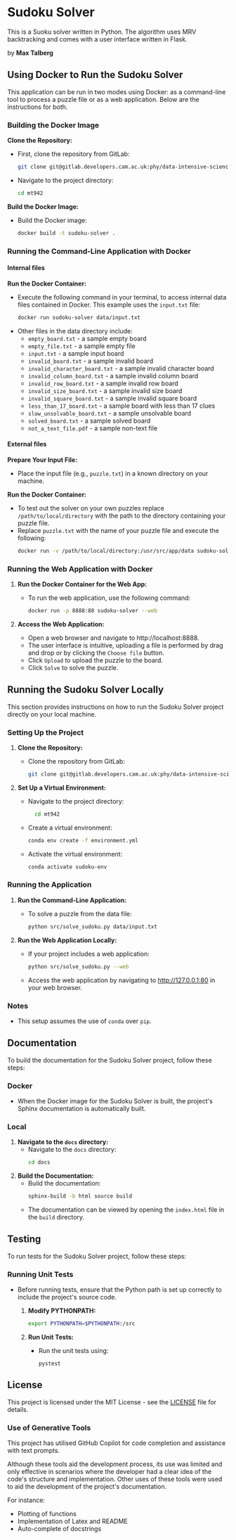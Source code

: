 # Sudoku Solver

This is a Suoku solver written in Python. The algorithm uses MRV backtracking and comes with a user interface written in Flask.

by **Max Talberg**

## Using Docker to Run the Sudoku Solver

This application can be run in two modes using Docker: as a command-line tool to process a puzzle file or as a web application. Below are the instructions for both.

### Building the Docker Image

**Clone the Repository:**
   - First, clone the repository from GitLab:
     ```bash
     git clone git@gitlab.developers.cam.ac.uk:phy/data-intensive-science-mphil/c1_assessment/mt942.git
     ```
   - Navigate to the project directory:
     ```bash
     cd mt942
     ```

**Build the Docker Image:**
   - Build the Docker image:
     ```bash
     docker build -t sudoku-solver .
     ```
### Running the Command-Line Application with Docker

#### Internal files
**Run the Docker Container:**
   - Execute the following command in your terminal, to access internal data files contained in Docker. This example uses the `input.txt` file:
     ```bash
     docker run sudoku-solver data/input.txt
     ```
   - Other files in the data directory include:
        - `empty_board.txt` - a sample empty board
        - `empty_file.txt` - a sample empty file
        - `input.txt` - a sample input board
        - `invalid_board.txt` - a sample invalid board
        - `invalid_character_board.txt` - a sample invalid character board
        - `invalid_column_board.txt` - a sample invalid column board
        - `invalid_row_board.txt` - a sample invalid row board
        - `invalid_size_board.txt` - a sample invalid size board
        - `invalid_square_board.txt` - a sample invalid square board
        - `less_than_17_board.txt` - a sample board with less than 17 clues
        - `slow_unsolvable_board.txt` - a sample unsolvable board
        - `solved_board.txt` - a sample solved board
        - `not_a_text_file.pdf` - a sample non-text file

#### External files
**Prepare Your Input File:**
   - Place the input file (e.g., `puzzle.txt`) in a known directory on your machine.

**Run the Docker Container:**
   - To test out the solver on your own puzzles replace `/path/to/local/directory` with the path to the directory containing your puzzle file.
   - Replace `puzzle.txt` with the name of your puzzle file and execute the following:
     ```bash
     docker run -v /path/to/local/directory:/usr/src/app/data sudoku-solver data/puzzle.txt
     ```

### Running the Web Application with Docker

1. **Run the Docker Container for the Web App:**
   - To run the web application, use the following command:
     ```bash
     docker run -p 8888:80 sudoku-solver --web
     ```

2. **Access the Web Application:**
   - Open a web browser and navigate to http://localhost:8888.
   - The user interface is intuitive, uploading a file is performed by drag and drop or by clicking the `Choose file` button.
   - Click `Upload` to upload the puzzle to the board.
   - Click `Solve` to solve the puzzle.
## Running the Sudoku Solver Locally

This section provides instructions on how to run the Sudoku Solver project directly on your local machine.

### Setting Up the Project

1. **Clone the Repository:**
   - Clone the repository from GitLab:
     ```bash
     git clone git@gitlab.developers.cam.ac.uk:phy/data-intensive-science-mphil/c1_assessment/mt942.git
     ```

2. **Set Up a Virtual Environment:**
   - Navigate to the project directory:
     ```bash
       cd mt942
       ```
   - Create a virtual environment:
     ```bash
     conda env create -f environment.yml
     ```
    - Activate the virtual environment:
      ```bash
      conda activate sudoku-env
      ```

### Running the Application

1. **Run the Command-Line Application:**
   - To solve a puzzle from the data file:
     ```bash
     python src/solve_sudoku.py data/input.txt
     ```

2. **Run the Web Application Locally:**
   - If your project includes a web application:
     ```bash
     python src/solve_sudoku.py --web
     ```
   - Access the web application by navigating to http://127.0.0.1:80 in your web browser.
### Notes

- This setup assumes the use of `conda` over `pip`.

## Documentation

To build the documentation for the Sudoku Solver project, follow these steps:

### Docker
- When the Docker image for the Sudoku Solver is built, the project's Sphinx documentation is automatically built.

### Local
1. **Navigate to the `docs` directory:**
   - Navigate to the `docs` directory:
     ```bash
     cd docs
     ```
2. **Build the Documentation:**
    - Build the documentation:
      ```bash
      sphinx-build -b html source build
      ```
    - The documentation can be viewed by opening the `index.html` file in the `build` directory.

## Testing

To run tests for the Sudoku Solver project, follow these steps:

### Running Unit Tests

- Before running tests, ensure that the Python path is set up correctly to include the project's source code.

  1. **Modify PYTHONPATH:**
     ```bash
     export PYTHONPATH=$PYTHONPATH:/src
     ```

  2. **Run Unit Tests:**
     - Run the unit tests using:
       ```
       pystest
       ```


## License

This project is licensed under the MIT License - see the [LICENSE](LICENSE) file for details.

### Use of Generative Tools

This project has utilised GitHub Copilot for code completion and assistance with text prompts.

Although these tools aid the development process, its use was limited and only effective in scenarios where the developer had a clear idea of the code's structure and implementation. Other uses of these tools were used to aid the development of the project's documentation.

For instance:
- Plotting of functions
- Implementation of Latex and README
- Auto-complete of docstrings
